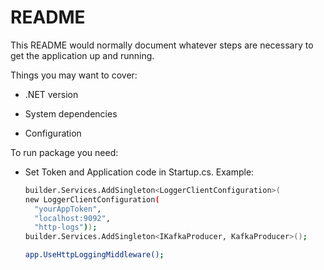 # README

This README would normally document whatever steps are necessary to get the
application up and running.

Things you may want to cover:

* .NET version

* System dependencies

* Configuration

To run package you need:

* Set Token and Application code in Startup.cs. Example:
  ```sh
  builder.Services.AddSingleton<LoggerClientConfiguration>(
  new LoggerClientConfiguration(
    "yourAppToken",
    "localhost:9092",
    "http-logs"));
  builder.Services.AddSingleton<IKafkaProducer, KafkaProducer>();
  
  app.UseHttpLoggingMiddleware();
  ```
